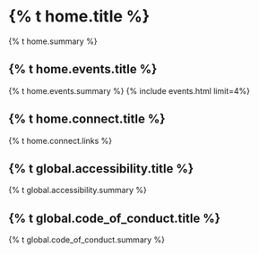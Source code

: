 <style>h1, .main-wrapper h2, h3 {text-align: left; font-weight: bold;}</style>
# {% t home.title %}
{% t home.summary %}

## {% t home.events.title %}
{% t home.events.summary %}
{% include events.html limit=4%}

## {% t home.connect.title %}
{% t home.connect.links %}

## {% t global.accessibility.title %}
{% t global.accessibility.summary %}

## {% t global.code_of_conduct.title %}
{% t global.code_of_conduct.summary %}

